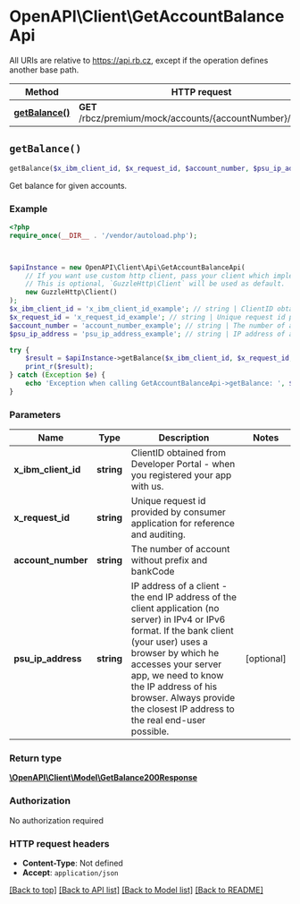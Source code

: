 # OpenAPI\Client\GetAccountBalanceApi

All URIs are relative to https://api.rb.cz, except if the operation defines another base path.

| Method | HTTP request | Description |
| ------------- | ------------- | ------------- |
| [**getBalance()**](GetAccountBalanceApi.md#getBalance) | **GET** /rbcz/premium/mock/accounts/{accountNumber}/balance |  |


## `getBalance()`

```php
getBalance($x_ibm_client_id, $x_request_id, $account_number, $psu_ip_address): \OpenAPI\Client\Model\GetBalance200Response
```



Get balance for given accounts.

### Example

```php
<?php
require_once(__DIR__ . '/vendor/autoload.php');



$apiInstance = new OpenAPI\Client\Api\GetAccountBalanceApi(
    // If you want use custom http client, pass your client which implements `GuzzleHttp\ClientInterface`.
    // This is optional, `GuzzleHttp\Client` will be used as default.
    new GuzzleHttp\Client()
);
$x_ibm_client_id = 'x_ibm_client_id_example'; // string | ClientID obtained from Developer Portal - when you registered your app with us.
$x_request_id = 'x_request_id_example'; // string | Unique request id provided by consumer application for reference and auditing.
$account_number = 'account_number_example'; // string | The number of account without prefix and bankCode
$psu_ip_address = 'psu_ip_address_example'; // string | IP address of a client - the end IP address of the client application (no server) in IPv4 or IPv6 format. If the bank client (your user) uses a browser by which he accesses your server app, we need to know the IP address of his browser. Always provide the closest IP address to the real end-user possible.

try {
    $result = $apiInstance->getBalance($x_ibm_client_id, $x_request_id, $account_number, $psu_ip_address);
    print_r($result);
} catch (Exception $e) {
    echo 'Exception when calling GetAccountBalanceApi->getBalance: ', $e->getMessage(), PHP_EOL;
}
```

### Parameters

| Name | Type | Description  | Notes |
| ------------- | ------------- | ------------- | ------------- |
| **x_ibm_client_id** | **string**| ClientID obtained from Developer Portal - when you registered your app with us. | |
| **x_request_id** | **string**| Unique request id provided by consumer application for reference and auditing. | |
| **account_number** | **string**| The number of account without prefix and bankCode | |
| **psu_ip_address** | **string**| IP address of a client - the end IP address of the client application (no server) in IPv4 or IPv6 format. If the bank client (your user) uses a browser by which he accesses your server app, we need to know the IP address of his browser. Always provide the closest IP address to the real end-user possible. | [optional] |

### Return type

[**\OpenAPI\Client\Model\GetBalance200Response**](../Model/GetBalance200Response.md)

### Authorization

No authorization required

### HTTP request headers

- **Content-Type**: Not defined
- **Accept**: `application/json`

[[Back to top]](#) [[Back to API list]](../../README.md#endpoints)
[[Back to Model list]](../../README.md#models)
[[Back to README]](../../README.md)
